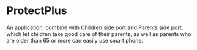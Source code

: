 # ProtectPlus

An application, combine with Children side port and Parents side port, which let children take good care of their parents,
as well as parents who are older than 65 or more can easily use smart phone.
